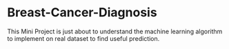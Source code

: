 # Breast-Cancer-Diagnosis
This Mini Project is just about to understand the machine learning algorithm to implement on real dataset to find useful prediction.
